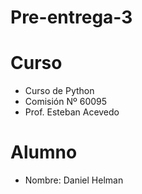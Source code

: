 # Pre-entrega-3

# Curso
- Curso de Python
- Comisión Nº 60095 
- Prof. Esteban Acevedo

# Alumno
- Nombre: Daniel Helman
